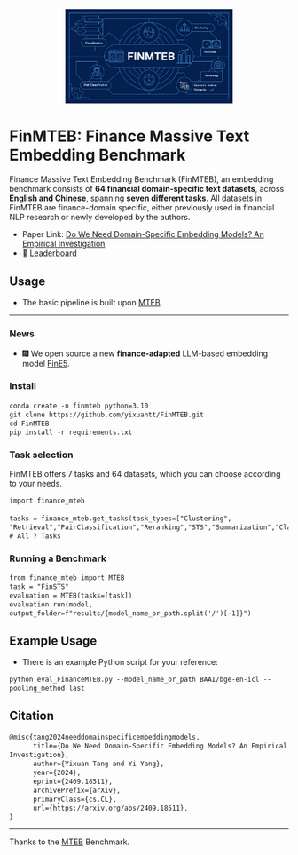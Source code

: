 <div align="center">
    <img src="source/main.png" alt="Logo" width="60%" />
</div>

# FinMTEB: Finance Massive Text Embedding Benchmark
Finance Massive Text Embedding Benchmark (FinMTEB), an embedding benchmark consists of **64 financial domain-specific text datasets**, across **English and Chinese**, spanning **seven different tasks**. All datasets in FinMTEB are finance-domain specific, either previously used in financial NLP research or newly developed by the authors.

* Paper Link: [Do We Need Domain-Specific Embedding Models? An Empirical Investigation](https://arxiv.org/pdf/2409.18511v1)
* 🤗 [Leaderboard](https://huggingface.co/spaces/FinanceMTEB/FinanceMTEB_Leaderboard)
## Usage 
* The basic pipeline is built upon [MTEB](https://github.com/embeddings-benchmark/mteb). 

---
### News
* 🎆 We open source a new **finance-adapted** LLM-based embedding model [FinE5]([https://github.com/embeddings-benchmark/mteb](https://huggingface.co/yixuantt/Fin-e5)). 
### Install

```
conda create -n finmteb python=3.10
git clone https://github.com/yixuantt/FinMTEB.git
cd FinMTEB
pip install -r requirements.txt
```

### Task selection
FinMTEB offers 7 tasks and 64 datasets, which you can choose according to your needs.

```
import finance_mteb 

tasks = finance_mteb.get_tasks(task_types=["Clustering", "Retrieval","PairClassification","Reranking","STS","Summarization","Classification"]) # All 7 Tasks
```

### Running a Benchmark

```
from finance_mteb import MTEB
task = "FinSTS"
evaluation = MTEB(tasks=[task])
evaluation.run(model, output_folder=f"results/{model_name_or_path.split('/')[-1]}")
```

## Example Usage
* There is an example Python script for your reference:
```
python eval_FinanceMTEB.py --model_name_or_path BAAI/bge-en-icl --pooling_method last
```

## Citation
```
@misc{tang2024needdomainspecificembeddingmodels,
      title={Do We Need Domain-Specific Embedding Models? An Empirical Investigation}, 
      author={Yixuan Tang and Yi Yang},
      year={2024},
      eprint={2409.18511},
      archivePrefix={arXiv},
      primaryClass={cs.CL},
      url={https://arxiv.org/abs/2409.18511}, 
}
```
--------
Thanks to the [MTEB](https://github.com/embeddings-benchmark/mteb) Benchmark.
